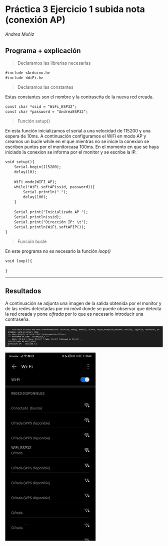 # Práctica 3 Ejercicio 1 subida nota (conexión AP)
###### Andrea Muñiz
<p></p>

## Programa + explicación 

> Declaramos las librerias necesarias

```
#include <Arduino.h>
#include <WiFi.h>
```

> Declaramos las constantes 

Estas constantes son el nombre y la contraseña de la nueva red creada.

```
const char *ssid = "WiFi_ESP32";
const char *password = "AndreaESP32";
```

> Función setup()

En esta función inicializamos el serial a una velocidad de 115200 y una espera de 10ms.
A continuación configuramos el WiFi en modo AP y creamos un bucle while en el que mientras no se inicie la conexion se escriben puntos por el monitorcasa 100ms. En el momento en que se haya iniciado la conexion se informa por el monitor y se escribe la IP.

```
void setup(){
    Serial.begin(115200);
    delay(10);

    WiFi.mode(WIFI_AP);
    while(!WiFi.softAP(ssid, password)){
        Serial.println(".");
        delay(100);
    }

    Serial.print("Inicializado AP ");
    Serial.println(ssid);
    Serial.print("Dirección IP: \t");
    Serial.println(WiFi.softAPIP());
}
```

> Función bucle

En este programa no es necesario la función _loop()_

```
void loop(){
    
}
```

***

## Resultados

A continuación se adjunta una imagen de la salida obtenida por el monitor y de las redes detectadas por mi móvil donde se puede observar que detecta la red creada y pone _cifrada_ por lo que es necesario introducir una contraseña.

![Salida por monitor](salida_monitor.png)

![Listado redes](listado.jpg)